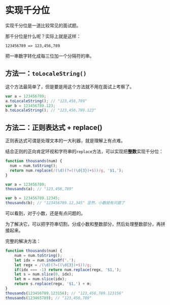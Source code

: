 # 实现千分位
实现千分位是一道比较常见的面试题。

那千分位是什么呢？实际上就是这样：
```
123456789 => 123,456,789
```

把一串数字转化成每三位加一个分隔符的串。

## 方法一：`toLocaleString()`
这个方法最简单了，但是要是用这个方法就不用在面试上考察了。
```js
var a = 123456789;
a.toLocaleString(); // "123,456,789"
var b = 123456789.123;
b.toLocaleString(); // "123,456,789.123"
```

## 方法二：正则表达式 + replace()
正则表达式可谓是处理文本的一大利器，就是理解上有点难。

结合正则的正向肯定环视和字符串的`replace`方法，可以实现把**整数**实现千分位：
```js
function thousands(num) {
  num = num.toString();
  return num.replace(/(\d)(?=((\d{3})+$))/g, '$1,');
}

var a = 123456789;
thousands(a); // "123,456,789"

var b = 123456789.12345;
thousands(b); // "123456789.12,345" 显然，小数就有问题了
```

可以看到，对于小数，还是有点问题的。

为了解决它，可以把字符串切割，分成小数和整数部分，然后处理整数部分，再拼接起来。

完整的解决方法：
```js
function thousands(num) {
    num = num.toString();
    let idx = num.indexOf('.');
    let regx = /(\d)(?=((\d{3})+$))/g;
    if(idx === -1) return num.replace(regx, '$1,');
    let s = num.slice(0, idx);
    let m = num.slice(idx);
    return s.replace(regx, '$1,') + m;
}
thousands(123456789.123156); // "123,456,789.123156"
thousands(123465789); // "123,456,789"
```

